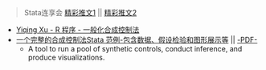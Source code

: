 > Stata连享会 [精彩推文1](https://gitee.com/arlionn/stata_training/blob/master/README.md)  || [精彩推文2](https://github.com/arlionn/stata/blob/master/README.md)

- [Yiqing Xu - R 程序 - 一般化合成控制法](https://github.com/xuyiqing/gsynth)
- [一个完整的合成控制法Stata 范例-包含数据、假设检验和图形展示等](https://github.com/bquistorff/synth_runner) || [-PDF-](https://www.taxpolicycenter.org/publications/synthetic-control-method-tool-understand-state-policy/full)
  - A tool to run a pool of synthetic controls, conduct inference, and produce visualizations.
